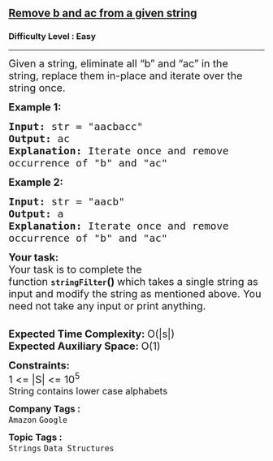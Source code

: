 <h2><a href="https://practice.geeksforgeeks.org/problems/remove-b-and-ac-from-a-given-string4336/0">Remove b and ac from a given string</a></h2><h3>Difficulty Level : Easy</h3><hr><div class="problems_problem_content__Xm_eO"><p><span style="font-size: 20px;">Given a string, eliminate all “b” and “ac” in the string,&nbsp;replace them in-place&nbsp;and&nbsp;iterate over the string once.</span></p>
<p><strong><span style="font-size: 20px;">Example 1:</span></strong></p>
<pre><span style="font-size: 20px;"><strong>Input:</strong> str = "aacbacc"
<strong>Output:</strong> ac
<strong>Explanation:</strong> Iterate once and remove
occurrence of "b" and "ac"</span></pre>
<p><strong><span style="font-size: 20px;">Example 2:</span></strong></p>
<pre><span style="font-size: 20px;"><strong>Input:</strong> str = "aacb"
<strong>Output:</strong> a
<strong>Explanation:</strong> Iterate once and remove
occurrence of "b" and "ac"</span></pre>
<p><strong><span style="font-size: 20px;">Your task:</span></strong><br><span style="font-size: 20px;">Your task is to complete the function&nbsp;</span><span style="font-size: 18px;"><strong><code>stringFilter</code></strong></span><span style="font-size: 20px;"><strong>()&nbsp;</strong>which takes a single string as input and modify the string as mentioned above. You need not take any input or print anything.</span><br>&nbsp;</p>
<p><span style="font-size: 20px;"><strong>Expected Time Complexity:&nbsp;</strong>O(|s|)<br><strong>Expected Auxiliary Space:&nbsp;</strong>O(1)</span></p>
<p><span style="font-size: 20px;"><strong>Constraints:</strong><br>1 &lt;= |S| &lt;= 10<sup>5</sup></span><br><span style="font-size: 18px;">String contains lower case alphabets</span></p></div><p><span style=font-size:18px><strong>Company Tags : </strong><br><code>Amazon</code>&nbsp;<code>Google</code>&nbsp;<br><p><span style=font-size:18px><strong>Topic Tags : </strong><br><code>Strings</code>&nbsp;<code>Data Structures</code>&nbsp;